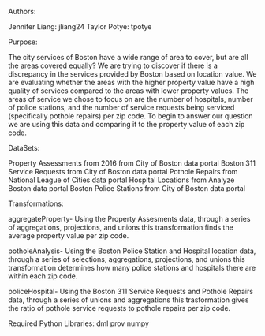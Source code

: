 
Authors:

  Jennifer Liang: jliang24 
  Taylor Potye: tpotye 

Purpose:

The city services of Boston have a wide range of area to cover, but are all the areas covered equally? We are trying to discover if there is a discrepancy in the services provided by Boston based on location value. We are evaluating whether the areas with the higher property value have a high quality of services compared to the areas with lower property values. The areas of service we chose to focus on are the number of hospitals, number of police stations, and the number of service requests being serviced (specifically pothole repairs) per zip code. To begin to answer our question we are using this data and comparing it to the property value of each zip code. 

DataSets:

  Property Assessments from 2016 from City of Boston data portal
  Boston 311 Service Requests from City of Boston data portal
  Pothole Repairs from National League of Cities data portal
  Hospital Locations from Analyze Boston data portal
  Boston Police Stations from City of Boston data portal

Transformations:

aggregateProperty- Using the Property Assesments data, through a series of aggregations, projections, and unions this transformation finds the average property value per zip code.

potholeAnalysis- Using the Boston Police Station and Hospital location data, through a series of selections, aggregations, projections, and unions this transformation determines how many police stations and hospitals there are within each zip code.

policeHospital- Using the Boston 311 Service Requests and Pothole Repairs data, through a series of unions and aggregations this trasformation gives the ratio of pothole service requests to pothole repairs per zip code.  

Required Python Libraries:
  dml
  prov
  numpy